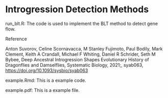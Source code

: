 # Introgression Detection Methods

run_blt.R: The code is used to implement the BLT method to detect gene flow.

Reference

Anton Suvorov, Celine Scornavacca, M Stanley Fujimoto, Paul Bodily, Mark Clement, Keith A Crandall, Michael F Whiting, Daniel R Schrider, Seth M Bybee, Deep Ancestral Introgression Shapes Evolutionary History of Dragonflies and Damselflies, Systematic Biology, 2021;, syab063, https://doi.org/10.1093/sysbio/syab063

example.Rmd: This is a example code.

example.pdf: This is a example file.
